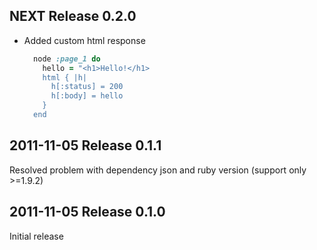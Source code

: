 NEXT Release 0.2.0
---------------------------
- Added custom html response  
  
  ```Ruby
    node :page_1 do
      hello = "<h1>Hello!</h1>
      html { |h| 
        h[:status] = 200
        h[:body] = hello
      }
    end
  ```

2011-11-05 Release 0.1.1
---------------------------
Resolved problem with dependency json and ruby version (support only >=1.9.2)

2011-11-05 Release 0.1.0
----------------------------
Initial release
